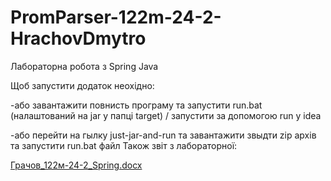 # PromParser-122m-24-2-HrachovDmytro
Лабораторна робота з Spring Java

Щоб запустити додаток неохідно:

-або завантажити повнисть програму та запустити run.bat (налаштований на jar у папці target) / запустити за допомогою run у idea

-або перейти на гылку just-jar-and-run та завантажити звыдти zip архів та запустити run.bat файл
Також звіт з лабораторної:

[Грачов_122м-24-2_Spring.docx](https://github.com/user-attachments/files/19142968/_122.-24-2_Spring.docx)

